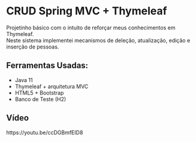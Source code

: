 <h1>CRUD Spring MVC + Thymeleaf</h1>
<p>Projetinho básico com o intuito de reforçar meus conhecimentos em Thymeleaf. <br>
Neste sistema implementei mecanismos de deleção, atualização, edição e inserção de pessoas.</p>
<h2>Ferramentas Usadas:</h2>
<ul>
  <li>Java 11</li>
  <li>Thymeleaf + arquitetura MVC</li>
  <li>HTML5 + Bootstrap</li>
  <li>Banco de Teste (H2)</li>
</ul>

<h2>Vídeo</h2>
https://youtu.be/ccDGBmfEID8
